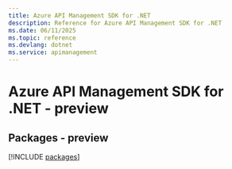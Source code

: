 ```yaml
---
title: Azure API Management SDK for .NET
description: Reference for Azure API Management SDK for .NET
ms.date: 06/11/2025
ms.topic: reference
ms.devlang: dotnet
ms.service: apimanagement
---
```

# Azure API Management SDK for .NET - preview
## Packages - preview
[!INCLUDE [packages](api-management-index.md)]